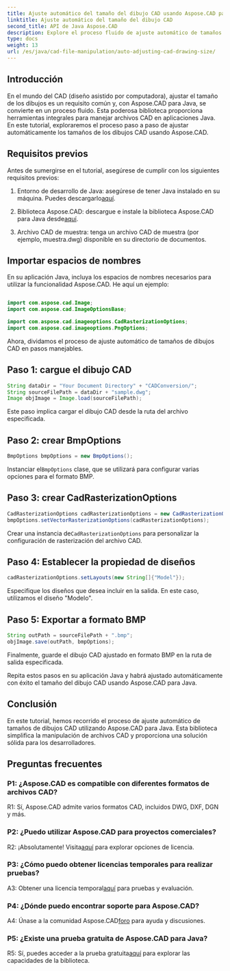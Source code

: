 ```yaml
---
title: Ajuste automático del tamaño del dibujo CAD usando Aspose.CAD para Java
linktitle: Ajuste automático del tamaño del dibujo CAD
second_title: API de Java Aspose.CAD
description: Explore el proceso fluido de ajuste automático de tamaños de dibujos CAD en Java utilizando Aspose.CAD. Siga nuestra guía paso a paso para una manipulación eficiente de archivos CAD.
type: docs
weight: 13
url: /es/java/cad-file-manipulation/auto-adjusting-cad-drawing-size/
---
```

## Introducción

En el mundo del CAD (diseño asistido por computadora), ajustar el tamaño de los dibujos es un requisito común y, con Aspose.CAD para Java, se convierte en un proceso fluido. Esta poderosa biblioteca proporciona herramientas integrales para manejar archivos CAD en aplicaciones Java. En este tutorial, exploraremos el proceso paso a paso de ajustar automáticamente los tamaños de los dibujos CAD usando Aspose.CAD.

## Requisitos previos

Antes de sumergirse en el tutorial, asegúrese de cumplir con los siguientes requisitos previos:

1.  Entorno de desarrollo de Java: asegúrese de tener Java instalado en su máquina. Puedes descargarlo[aquí](https://www.java.com/en/download/).

2.  Biblioteca Aspose.CAD: descargue e instale la biblioteca Aspose.CAD para Java desde[aquí](https://releases.aspose.com/cad/java/).

3. Archivo CAD de muestra: tenga un archivo CAD de muestra (por ejemplo, muestra.dwg) disponible en su directorio de documentos.

## Importar espacios de nombres

En su aplicación Java, incluya los espacios de nombres necesarios para utilizar la funcionalidad Aspose.CAD. He aquí un ejemplo:

```java

import com.aspose.cad.Image;
import com.aspose.cad.ImageOptionsBase;

import com.aspose.cad.imageoptions.CadRasterizationOptions;
import com.aspose.cad.imageoptions.PngOptions;
```

Ahora, dividamos el proceso de ajuste automático de tamaños de dibujos CAD en pasos manejables.

## Paso 1: cargue el dibujo CAD

```java
String dataDir = "Your Document Directory" + "CADConversion/";
String sourceFilePath = dataDir + "sample.dwg";
Image objImage = Image.load(sourceFilePath);
```

Este paso implica cargar el dibujo CAD desde la ruta del archivo especificada.

## Paso 2: crear BmpOptions

```java
BmpOptions bmpOptions = new BmpOptions();
```

 Instanciar el`BmpOptions` clase, que se utilizará para configurar varias opciones para el formato BMP.

## Paso 3: crear CadRasterizationOptions

```java
CadRasterizationOptions cadRasterizationOptions = new CadRasterizationOptions();
bmpOptions.setVectorRasterizationOptions(cadRasterizationOptions);
```

 Crear una instancia de`CadRasterizationOptions` para personalizar la configuración de rasterización del archivo CAD.

## Paso 4: Establecer la propiedad de diseños

```java
cadRasterizationOptions.setLayouts(new String[]{"Model"});
```

Especifique los diseños que desea incluir en la salida. En este caso, utilizamos el diseño "Modelo".

## Paso 5: Exportar a formato BMP

```java
String outPath = sourceFilePath + ".bmp";
objImage.save(outPath, bmpOptions);
```

Finalmente, guarde el dibujo CAD ajustado en formato BMP en la ruta de salida especificada.

Repita estos pasos en su aplicación Java y habrá ajustado automáticamente con éxito el tamaño del dibujo CAD usando Aspose.CAD para Java.

## Conclusión

En este tutorial, hemos recorrido el proceso de ajuste automático de tamaños de dibujos CAD utilizando Aspose.CAD para Java. Esta biblioteca simplifica la manipulación de archivos CAD y proporciona una solución sólida para los desarrolladores.

## Preguntas frecuentes

### P1: ¿Aspose.CAD es compatible con diferentes formatos de archivos CAD?

R1: Sí, Aspose.CAD admite varios formatos CAD, incluidos DWG, DXF, DGN y más.

### P2: ¿Puedo utilizar Aspose.CAD para proyectos comerciales?

 R2: ¡Absolutamente! Visita[aquí](https://purchase.aspose.com/buy) para explorar opciones de licencia.

### P3: ¿Cómo puedo obtener licencias temporales para realizar pruebas?

 A3: Obtener una licencia temporal[aquí](https://purchase.aspose.com/temporary-license/) para pruebas y evaluación.

### P4: ¿Dónde puedo encontrar soporte para Aspose.CAD?

 A4: Únase a la comunidad Aspose.CAD[foro](https://forum.aspose.com/c/cad/19) para ayuda y discusiones.

### P5: ¿Existe una prueba gratuita de Aspose.CAD para Java?

 R5: Sí, puedes acceder a la prueba gratuita[aquí](https://releases.aspose.com/) para explorar las capacidades de la biblioteca.